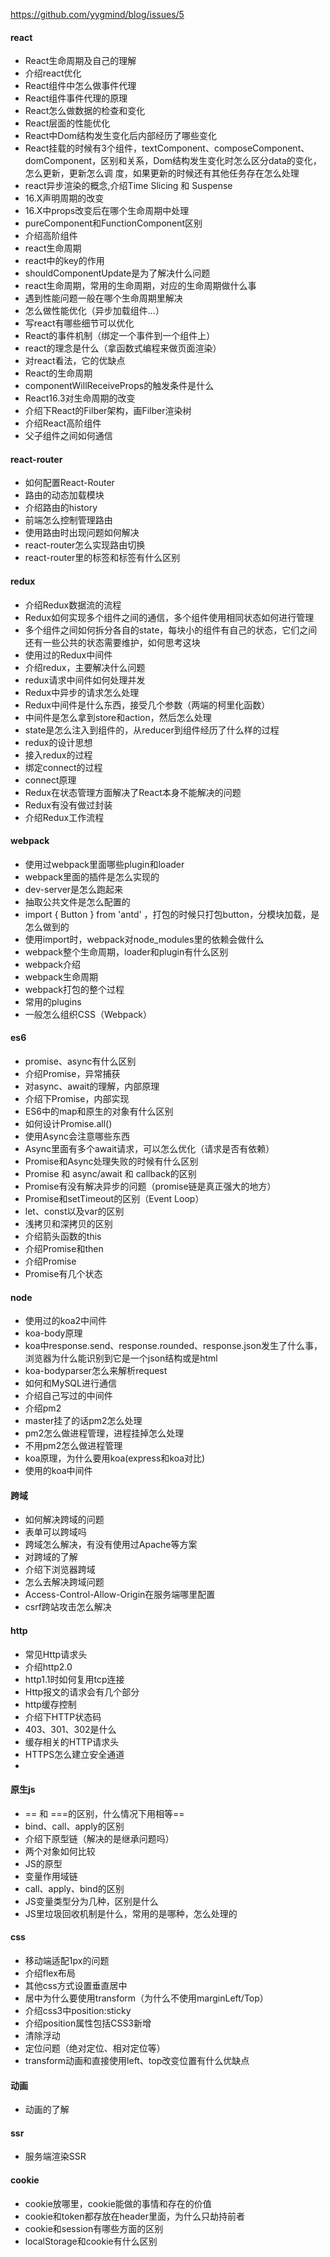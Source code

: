 https://github.com/yygmind/blog/issues/5

#### react 
+ React生命周期及自己的理解
+ 介绍react优化
+ React组件中怎么做事件代理
+ React组件事件代理的原理
+ React怎么做数据的检查和变化
+ React层面的性能优化
+ React中Dom结构发生变化后内部经历了哪些变化
+ React挂载的时候有3个组件，textComponent、composeComponent、domComponent，区别和关系，Dom结构发生变化时怎么区分data的变化，怎么更新，更新怎么调
度，如果更新的时候还有其他任务存在怎么处理
+ react异步渲染的概念,介绍Time Slicing 和 Suspense
+ 16.X声明周期的改变
+ 16.X中props改变后在哪个生命周期中处理
+ pureComponent和FunctionComponent区别
+ 介绍高阶组件
+ react生命周期
+ react中的key的作用
+ shouldComponentUpdate是为了解决什么问题
+ react生命周期，常用的生命周期，对应的生命周期做什么事
+ 遇到性能问题一般在哪个生命周期里解决
+ 怎么做性能优化（异步加载组件...）
+ 写react有哪些细节可以优化
+ React的事件机制（绑定一个事件到一个组件上）
+ react的理念是什么（拿函数式编程来做页面渲染）
+ 对react看法，它的优缺点
+ React的生命周期
+ componentWillReceiveProps的触发条件是什么
+ React16.3对生命周期的改变
+ 介绍下React的Filber架构，画Filber渲染树
+ 介绍React高阶组件
+ 父子组件之间如何通信

#### react-router
+ 如何配置React-Router
+ 路由的动态加载模块
+ 介绍路由的history
+ 前端怎么控制管理路由
+ 使用路由时出现问题如何解决
+ react-router怎么实现路由切换
+ react-router里的<Link>标签和<a>标签有什么区别


#### redux 
+ 介绍Redux数据流的流程
+ Redux如何实现多个组件之间的通信，多个组件使用相同状态如何进行管理
+ 多个组件之间如何拆分各自的state，每块小的组件有自己的状态，它们之间还有一些公共的状态需要维护，如何思考这块
+ 使用过的Redux中间件 
+ 介绍redux，主要解决什么问题
+ redux请求中间件如何处理并发
+ Redux中异步的请求怎么处理
+ Redux中间件是什么东西，接受几个参数（两端的柯里化函数）
+ 中间件是怎么拿到store和action，然后怎么处理
+ state是怎么注入到组件的，从reducer到组件经历了什么样的过程
+ redux的设计思想
+ 接入redux的过程
+ 绑定connect的过程
+ connect原理
+ Redux在状态管理方面解决了React本身不能解决的问题
+ Redux有没有做过封装
+ 介绍Redux工作流程

#### webpack 
+ 使用过webpack里面哪些plugin和loader
+ webpack里面的插件是怎么实现的
+ dev-server是怎么跑起来
+ 抽取公共文件是怎么配置的
+ import { Button } from 'antd' ，打包的时候只打包button，分模块加载，是怎么做到的
+ 使用import时，webpack对node_modules里的依赖会做什么
+ webpack整个生命周期，loader和plugin有什么区别
+ webpack介绍
+ webpack生命周期
+ webpack打包的整个过程
+ 常用的plugins
+ 一般怎么组织CSS（Webpack）

#### es6
+ promise、async有什么区别
+ 介绍Promise，异常捕获
+ 对async、await的理解，内部原理
+ 介绍下Promise，内部实现
+ ES6中的map和原生的对象有什么区别
+ 如何设计Promise.all()
+ 使用Async会注意哪些东西
+ Async里面有多个await请求，可以怎么优化（请求是否有依赖）
+ Promise和Async处理失败的时候有什么区别
+ Promise 和 async/await 和 callback的区别
+ Promise有没有解决异步的问题（promise链是真正强大的地方）
+ Promise和setTimeout的区别（Event Loop）
+ let、const以及var的区别
+ 浅拷贝和深拷贝的区别
+ 介绍箭头函数的this
+ 介绍Promise和then
+ 介绍Promise
+ Promise有几个状态

#### node 
+ 使用过的koa2中间件
+ koa-body原理
+ koa中response.send、response.rounded、response.json发生了什么事，浏览器为什么能识别到它是一个json结构或是html
+ koa-bodyparser怎么来解析request
+ 如何和MySQL进行通信
+ 介绍自己写过的中间件
+ 介绍pm2
+ master挂了的话pm2怎么处理
+ pm2怎么做进程管理，进程挂掉怎么处理
+ 不用pm2怎么做进程管理
+ koa原理，为什么要用koa(express和koa对比)
+ 使用的koa中间件

#### 跨域
+ 如何解决跨域的问题
+ 表单可以跨域吗
+ 跨域怎么解决，有没有使用过Apache等方案
+ 对跨域的了解
+ 介绍下浏览器跨域
+ 怎么去解决跨域问题
+ Access-Control-Allow-Origin在服务端哪里配置
+ csrf跨站攻击怎么解决

#### http
+ 常见Http请求头
+ 介绍http2.0
+ http1.1时如何复用tcp连接
+ Http报文的请求会有几个部分
+ http缓存控制
+ 介绍下HTTP状态码
+ 403、301、302是什么
+ 缓存相关的HTTP请求头
+ HTTPS怎么建立安全通道
+ 

#### 原生js
+ == 和 ===的区别，什么情况下用相等==
+ bind、call、apply的区别
+ 介绍下原型链（解决的是继承问题吗）
+ 两个对象如何比较
+ JS的原型
+ 变量作用域链
+ call、apply、bind的区别
+ JS变量类型分为几种，区别是什么
+ JS里垃圾回收机制是什么，常用的是哪种，怎么处理的

#### css
+ 移动端适配1px的问题
+ 介绍flex布局
+ 其他css方式设置垂直居中
+ 居中为什么要使用transform（为什么不使用marginLeft/Top）
+ 介绍css3中position:sticky
+ 介绍position属性包括CSS3新增
+ 清除浮动
+ 定位问题（绝对定位、相对定位等）
+ transform动画和直接使用left、top改变位置有什么优缺点

#### 动画
+ 动画的了解

#### ssr
+ 服务端渲染SSR

#### cookie
+ cookie放哪里，cookie能做的事情和存在的价值
+ cookie和token都存放在header里面，为什么只劫持前者
+ cookie和session有哪些方面的区别
+ localStorage和cookie有什么区别
